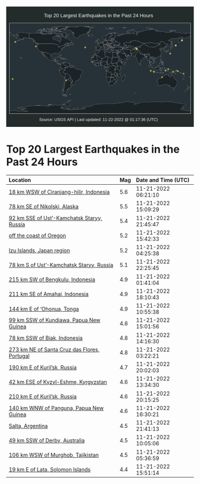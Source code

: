 ![Map](./map.png)

# Top 20 Largest Earthquakes in the Past 24 Hours

| Location | Mag | Date and Time (UTC) |
|:---|:---|:---|
| [18 km WSW of Ciranjang-hilir, Indonesia](https://earthquake.usgs.gov/earthquakes/eventpage/us7000ir9t) | 5.6 | 11-21-2022 06:21:10 |
| [78 km SE of Nikolski, Alaska](https://earthquake.usgs.gov/earthquakes/eventpage/us7000irbb) | 5.5 | 11-21-2022 15:09:29 |
| [92 km SSE of Ust’-Kamchatsk Staryy, Russia](https://earthquake.usgs.gov/earthquakes/eventpage/us7000iref) | 5.4 | 11-21-2022 21:45:47 |
| [off the coast of Oregon](https://earthquake.usgs.gov/earthquakes/eventpage/us7000irbr) | 5.2 | 11-21-2022 15:42:33 |
| [Izu Islands, Japan region](https://earthquake.usgs.gov/earthquakes/eventpage/us7000ir9f) | 5.2 | 11-21-2022 04:25:38 |
| [78 km S of Ust’-Kamchatsk Staryy, Russia](https://earthquake.usgs.gov/earthquakes/eventpage/us7000iren) | 5.1 | 11-21-2022 22:25:45 |
| [215 km SW of Bengkulu, Indonesia](https://earthquake.usgs.gov/earthquakes/eventpage/us7000ir8m) | 4.9 | 11-21-2022 01:41:04 |
| [211 km SE of Amahai, Indonesia](https://earthquake.usgs.gov/earthquakes/eventpage/us7000ird3) | 4.9 | 11-21-2022 18:10:43 |
| [144 km E of ‘Ohonua, Tonga](https://earthquake.usgs.gov/earthquakes/eventpage/us7000iraj) | 4.9 | 11-21-2022 10:55:38 |
| [99 km SSW of Kundiawa, Papua New Guinea](https://earthquake.usgs.gov/earthquakes/eventpage/us7000irba) | 4.8 | 11-21-2022 15:01:56 |
| [78 km SSW of Biak, Indonesia](https://earthquake.usgs.gov/earthquakes/eventpage/us7000irb2) | 4.8 | 11-21-2022 14:16:30 |
| [273 km NE of Santa Cruz das Flores, Portugal](https://earthquake.usgs.gov/earthquakes/eventpage/us7000ir98) | 4.8 | 11-21-2022 03:22:21 |
| [190 km E of Kuril’sk, Russia](https://earthquake.usgs.gov/earthquakes/eventpage/us7000irdm) | 4.7 | 11-21-2022 20:02:03 |
| [42 km ESE of Kyzyl-Eshme, Kyrgyzstan](https://earthquake.usgs.gov/earthquakes/eventpage/us7000irax) | 4.6 | 11-21-2022 13:34:30 |
| [210 km E of Kuril’sk, Russia](https://earthquake.usgs.gov/earthquakes/eventpage/us7000irds) | 4.6 | 11-21-2022 20:15:25 |
| [140 km WNW of Panguna, Papua New Guinea](https://earthquake.usgs.gov/earthquakes/eventpage/us7000irc1) | 4.6 | 11-21-2022 16:30:21 |
| [Salta, Argentina](https://earthquake.usgs.gov/earthquakes/eventpage/us7000irea) | 4.5 | 11-21-2022 21:41:13 |
| [49 km SSW of Derby, Australia](https://earthquake.usgs.gov/earthquakes/eventpage/us7000irag) | 4.5 | 11-21-2022 10:05:06 |
| [106 km WSW of Murghob, Tajikistan](https://earthquake.usgs.gov/earthquakes/eventpage/us7000ir9r) | 4.5 | 11-21-2022 05:36:59 |
| [19 km E of Lata, Solomon Islands](https://earthquake.usgs.gov/earthquakes/eventpage/us7000irbs) | 4.4 | 11-21-2022 15:51:14 |
